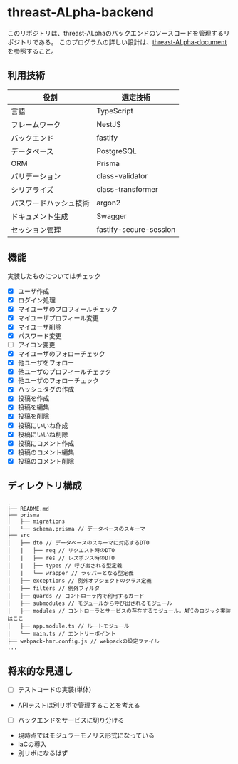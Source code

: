 # threast-ALpha-backend

このリポジトリは、threast-ALphaのバックエンドのソースコードを管理するリポジトリである。
このプログラムの詳しい設計は、[threast-ALpha-document](https://github.com/calloc134/threast-ALpha-document)を参照すること。

## 利用技術
| 役割 | 選定技術 |
| --- | --- |
| 言語 | TypeScript |
| フレームワーク | NestJS |
| バックエンド | fastify |
| データベース | PostgreSQL |
| ORM | Prisma |
| バリデーション | class-validator |
| シリアライズ | class-transformer |
| パスワードハッシュ技術 | argon2 |
| ドキュメント生成 | Swagger |
| セッション管理 | fastify-secure-session |


## 機能

実装したものについてはチェック
 - [x] ユーザ作成
 - [x] ログイン処理
 - [x] マイユーザのプロフィールチェック
 - [x] マイユーザプロフィール変更
 - [x] マイユーザ削除
 - [x] パスワード変更
 - [ ] アイコン変更
 - [x] マイユーザのフォローチェック
 - [x] 他ユーザをフォロー
 - [x] 他ユーザのプロフィールチェック
 - [x] 他ユーザのフォローチェック
 - [x] ハッシュタグの作成
 - [x] 投稿を作成
 - [x] 投稿を編集
 - [x] 投稿を削除
 - [x] 投稿にいいね作成
 - [x] 投稿にいいね削除
 - [x] 投稿にコメント作成
 - [x] 投稿のコメント編集
 - [x] 投稿のコメント削除

## ディレクトリ構成

```
.
├── README.md
├── prisma
│   ├── migrations
│   └── schema.prisma // データベースのスキーマ
├── src
│   ├── dto // データベースのスキーマに対応するDTO
│   |   ├── req // リクエスト時のDTO
│   |   ├── res // レスポンス時のDTO
│   |   ├── types // 呼び出される型定義  
│   |   └── wrapper // ラッパーとなる型定義
│   ├── exceptions // 例外オブジェクトのクラス定義
│   ├── filters // 例外フィルタ
│   ├── guards // コントローラ内で利用するガード
│   ├── submodules // モジュールから呼び出されるモジュール
│   ├── modules // コントローラとサービスの存在するモジュール。APIのロジック実装はここ
│   ├── app.module.ts // ルートモジュール
│   └── main.ts // エントリーポイント
├── webpack-hmr.config.js // webpackの設定ファイル
...
```

## 将来的な見通し
 - [ ] テストコードの実装(単体)
  - APIテストは別リポで管理することを考える
 - [ ] バックエンドをサービスに切り分ける
  - 現時点ではモジュラーモノリス形式になっている
 - IaCの導入
  - 別リポになるはず

